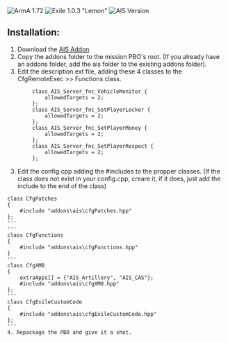 ![ArmA 1.72](https://img.shields.io/badge/Arma-1.72-blue.svg) ![Exile 1.0.3 "Lemon"](https://img.shields.io/badge/Exile-1.0.3%20Lemon-C72651.svg) ![AIS Version](https://img.shields.io/badge/AIS%20Version-2017--07--13-blue.svg)


## Installation: 

1. Download the [AIS Addon](https://github.com/darrell-aevum/AISupport/archive/Virtual.zip)
2. Copy the addons folder to the mission PBO's root. (If you already have an addons folder, add the ais folder to the existing addons folder).
2. Edit the description.ext file, adding these 4 classes to the CfgRemoteExec >> Functions class.
```
		class AIS_Server_fnc_VehicleMonitor {
			allowedTargets = 2;
		};
		class AIS_Server_fnc_SetPlayerLocker {
			allowedTargets = 2;
		};
		class AIS_Server_fnc_SetPlayerMoney {
			allowedTargets = 2;
		};
		class AIS_Server_fnc_SetPlayerRespect {
			allowedTargets = 2;
		};			
```
3. Edit the config.cpp adding the #includes to the propper classes. (If the class does not exist in your config.cpp, creare it, if it does, just add the include to the end of the class)
```
class CfgPatches
{
	#include "addons\ais\cfgPatches.hpp"
};
'''
'''
class CfgFunctions
{
	#include "addons\ais\cfgFunctions.hpp"
}
'''
class CfgXM8
{	
	extraApps[] = {"AIS_Artillery", "AIS_CAS"};
	#include "addons\ais\cfgXM8.hpp"
};
'''
class CfgExileCustomCode 
{
	#include "addons\ais\cfgExileCustomCode.hpp"	
};
'''
4. Repackage the PBO and give it a shot.
